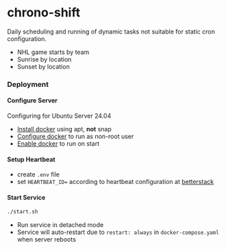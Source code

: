 # chrono-shift

Daily scheduling and running of dynamic tasks not suitable for static cron configuration.
* NHL game starts by team
* Sunrise by location
* Sunset by location

### Deployment

#### Configure Server

Configuring for Ubuntu Server 24.04

* [Install docker](https://docs.docker.com/engine/install/ubuntu/#install-using-the-repository) using apt, **not** snap 
* [Configure docker](https://docs.docker.com/engine/install/linux-postinstall/) to run as non-root user
* [Enable docker](https://docker-docs.uclv.cu/engine/install/linux-postinstall/#systemd) to run on start

#### Setup Heartbeat

* create `.env` file
* set `HEARTBEAT_ID=` according to heartbeat configuration at [betterstack](https://betterstack.com/)

#### Start Service

```bash
./start.sh
```

* Run service in detached mode
* Service will auto-restart due to `restart: always` in `docker-compose.yaml` when server reboots
